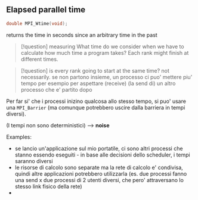 ## Elapsed parallel time
```C
double MPI_Wtime(void);
```

returns the time in seconds since an arbitrary time in the past

>[!question] measuring
> What time do we consider when we have to calculate how much time a program takes? Each rank might finish at different times.


>[!question] is every rank going to start at the same time?
> not necessarily.
> se non partono insieme, un processo ci puo' mettere piu' tempo per esempio per aspettare (receive) (la send di) un altro processo che e' partito dopo

Per far si' che i processi inizino qualcosa allo stesso tempo, si puo' usare una `MPI_Barrier` (ma comunque potrebbero uscire dalla barriera in tempi diversi).

(I tempi non sono deterministici) ⟶ **noise**

Examples:
- se lancio un'applicazione sul mio portatile, ci sono altri processi che stanno essendo eseguiti - in base alle decisioni dello scheduler, i tempi saranno diversi 
- le risorse di calcolo sono separate ma la rete di calcolo e' condivisa, quindi altre applicazioni potrebbero utilizzarla (es. due processi fanno una send x due processi di 2 utenti diversi, che pero' attraversano lo stesso link fisico della rete)
- 